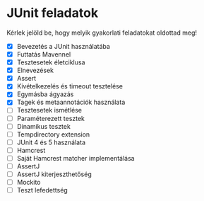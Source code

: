 # JUnit feladatok

Kérlek jelöld be, hogy melyik gyakorlati feladatokat oldottad meg!

* [X] Bevezetés a JUnit használatába
* [X] Futtatás Mavennel
* [X] Tesztesetek életciklusa
* [X] Elnevezések
* [X] Assert
* [X] Kivételkezelés és timeout tesztelése
* [X] Egymásba ágyazás
* [X] Tagek és metaannotációk használata
* [ ] Tesztesetek ismétlése
* [ ] Paraméterezett tesztek
* [ ] Dinamikus tesztek
* [ ] Tempdirectory extension
* [ ] JUnit 4 és 5 használata
* [ ] Hamcrest
* [ ] Saját Hamcrest matcher implementálása
* [ ] AssertJ
* [ ] AssertJ kiterjeszthetőség
* [ ] Mockito
* [ ] Teszt lefedettség
